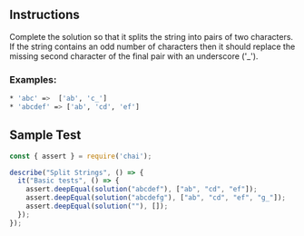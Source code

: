 ## Instructions

Complete the solution so that it splits the string into pairs of two characters. If the string contains an odd number of characters then it should replace the missing second character of the final pair with an underscore ('_').

### Examples:
```bash
* 'abc' =>  ['ab', 'c_']
* 'abcdef' => ['ab', 'cd', 'ef']
```

## Sample Test
```javascript
const { assert } = require('chai');

describe("Split Strings", () => {
  it("Basic tests", () => {
    assert.deepEqual(solution("abcdef"), ["ab", "cd", "ef"]);
    assert.deepEqual(solution("abcdefg"), ["ab", "cd", "ef", "g_"]);
    assert.deepEqual(solution(""), []);
  });
});
```